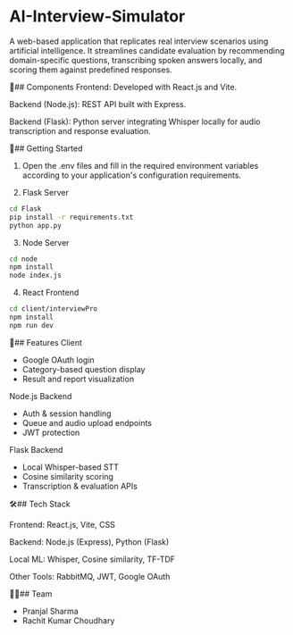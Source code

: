 # AI-Interview-Simulator
A web-based application that replicates real interview scenarios using artificial intelligence. It streamlines candidate evaluation by recommending domain-specific questions, transcribing spoken answers locally, and scoring them against predefined responses.

🧩## Components
Frontend: Developed with React.js and Vite.

Backend (Node.js): REST API built with Express.

Backend (Flask): Python server integrating Whisper locally for audio transcription and response evaluation.

🚀## Getting Started

1. Open the .env files and fill in the required environment variables according to your application's configuration requirements.

2. Flask Server
```bash
cd Flask
pip install -r requirements.txt
python app.py
```
3. Node Server
```bash
cd node
npm install
node index.js
```
4. React Frontend
```bash
cd client/interviewPro
npm install
npm run dev 
```
🧠## Features
Client

* Google OAuth login
* Category-based question display
* Result and report visualization

Node.js Backend

* Auth & session handling
* Queue and audio upload endpoints
* JWT protection

Flask Backend

* Local Whisper-based STT
* Cosine similarity scoring
* Transcription & evaluation APIs

🛠️## Tech Stack

Frontend: React.js, Vite, CSS

Backend: Node.js (Express), Python (Flask)

Local ML: Whisper, Cosine similarity, TF-TDF

Other Tools: RabbitMQ, JWT, Google OAuth

👨‍💻## Team

* Pranjal Sharma
* Rachit Kumar Choudhary

